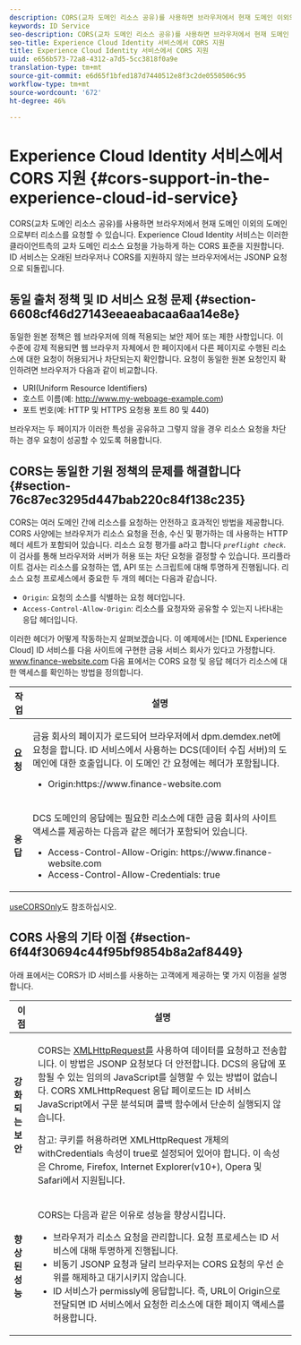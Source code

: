 ```yaml
---
description: CORS(교차 도메인 리소스 공유)를 사용하면 브라우저에서 현재 도메인 이외의 도메인으로부터 리소스를 요청할 수 있습니다. Experience Cloud Identity 서비스는 이러한 클라이언트측의 교차 도메인 리소스 요청을 가능하게 하는 CORS 표준을 지원합니다. ID 서비스는 오래된 브라우저나 CORS를 지원하지 않는 브라우저에서는 JSONP 요청으로 되돌립니다.
keywords: ID Service
seo-description: CORS(교차 도메인 리소스 공유)를 사용하면 브라우저에서 현재 도메인 이외의 도메인으로부터 리소스를 요청할 수 있습니다. Experience Cloud Identity 서비스는 이러한 클라이언트측의 교차 도메인 리소스 요청을 가능하게 하는 CORS 표준을 지원합니다. ID 서비스는 오래된 브라우저나 CORS를 지원하지 않는 브라우저에서는 JSONP 요청으로 되돌립니다.
seo-title: Experience Cloud Identity 서비스에서 CORS 지원
title: Experience Cloud Identity 서비스에서 CORS 지원
uuid: e656b573-72a8-4312-a7d5-5cc3818f0a9e
translation-type: tm+mt
source-git-commit: e6d65f1bfed187d7440512e8f3c2de0550506c95
workflow-type: tm+mt
source-wordcount: '672'
ht-degree: 46%

---
```



# Experience Cloud Identity 서비스에서 CORS 지원 {#cors-support-in-the-experience-cloud-id-service}

CORS(교차 도메인 리소스 공유)를 사용하면 브라우저에서 현재 도메인 이외의 도메인으로부터 리소스를 요청할 수 있습니다. Experience Cloud Identity 서비스는 이러한 클라이언트측의 교차 도메인 리소스 요청을 가능하게 하는 CORS 표준을 지원합니다. ID 서비스는 오래된 브라우저나 CORS를 지원하지 않는 브라우저에서는 JSONP 요청으로 되돌립니다.

## 동일 출처 정책 및 ID 서비스 요청 문제 {#section-6608cf46d27143eeaeabacaa6aa14e8e}

동일한 원본 정책은 웹 브라우저에 의해 적용되는 보안 제어 또는 제한 사항입니다. 이 수준에 강제 적용되면 웹 브라우저 자체에서 한 페이지에서 다른 페이지로 수행된 리소스에 대한 요청이 허용되거나 차단되는지 확인합니다. 요청이 동일한 원본 요청인지 확인하려면 브라우저가 다음과 같이 비교합니다.

* URI(Uniform Resource Identifiers)
* 호스트 이름(예: http://www.my-webpage-example.com)
* 포트 번호(예: HTTP 및 HTTPS 요청용 포트 80 및 440)

브라우저는 두 페이지가 이러한 특성을 공유하고 그렇지 않을 경우 리소스 요청을 차단하는 경우 요청이 성공할 수 있도록 허용합니다.

## CORS는 동일한 기원 정책의 문제를 해결합니다 {#section-76c87ec3295d447bab220c84f138c235}

CORS는 여러 도메인 간에 리소스를 요청하는 안전하고 효과적인 방법을 제공합니다. CORS 사양에는 브라우저가 리소스 요청을 전송, 수신 및 평가하는 데 사용하는 HTTP 헤더 세트가 포함되어 있습니다. 리소스 요청 평가를 a라고 합니다 *`preflight check`*. 이 검사를 통해 브라우저와 서버가 허용 또는 차단 요청을 결정할 수 있습니다. 프리플라이트 검사는 리소스를 요청하는 앱, API 또는 스크립트에 대해 투명하게 진행됩니다. 리소스 요청 프로세스에서 중요한 두 개의 헤더는 다음과 같습니다.

* `Origin`: 요청의 소스를 식별하는 요청 헤더입니다.
* `Access-Control-Allow-Origin`: 리소스를 요청자와 공유할 수 있는지 나타내는 응답 헤더입니다.

이러한 헤더가 어떻게 작동하는지 살펴보겠습니다. 이 예제에서는 [!DNL Experience Cloud] ID 서비스를 다음 사이트에 구현한 금융 서비스 회사가 있다고 가정합니다. www.finance-website.com 다음 표에서는 CORS 요청 및 응답 헤더가 리소스에 대한 액세스를 확인하는 방법을 정의합니다.

<table id="table_B004ACF52B5A4D33B1DCF7EA77BE4E6D"> 
 <thead> 
  <tr> 
   <th colname="col1" class="entry"> 작업 </th> 
   <th colname="col2" class="entry"> 설명 </th> 
  </tr> 
 </thead>
 <tbody> 
  <tr> 
   <td colname="col1"> <p> <b>요청</b> </p> </td> 
   <td colname="col2"> <p>금융 회사의 페이지가 로드되어 브라우저에서 <span class="codeph">dpm.demdex.net</span>에 요청을 합니다. ID 서비스에서 사용하는 DCS(데이터 수집 서버)의 도메인에 대한 호출입니다. 이 도메인 간 요청에는 헤더가 포함됩니다. </p> <p> 
     <ul class="simplelist"> 
      <li> <span class="codeph"> Origin:https://www.finance-website.com</span> </li> 
     </ul> </p> </td> 
  </tr> 
  <tr> 
   <td colname="col1"> <p> <b>응답</b> </p> </td> 
   <td colname="col2"> <p>DCS 도메인의 응답에는 필요한 리소스에 대한 금융 회사의 사이트 액세스를 제공하는 다음과 같은 헤더가 포함되어 있습니다. </p> <p> 
     <ul class="simplelist"> 
      <li> <span class="codeph"> Access-Control-Allow-Origin: https://www.finance-website.com</span> </li> 
      <li> <span class="codeph"> Access-Control-Allow-Credentials: true</span> </li> 
     </ul> </p> </td> 
  </tr> 
 </tbody> 
</table>

[useCORSOnly](../library/function-vars/use-cors-only.md#reference-8a9a143d838b48d6b23329b84b13e1fa)도 참조하십시오.

## CORS 사용의 기타 이점 {#section-6f44f30694c44f95bf9854b8a2af8449}

아래 표에서는 CORS가 ID 서비스를 사용하는 고객에게 제공하는 몇 가지 이점을 설명합니다.

<table id="table_AEB51A263D454F90B66E8C8D0513CF79"> 
 <thead> 
  <tr> 
   <th colname="col1" class="entry"> 이점 </th> 
   <th colname="col2" class="entry"> 설명 </th> 
  </tr>
 </thead>
 <tbody> 
  <tr> 
   <td colname="col1"> <p><b>강화되는 보안</b> </p> </td> 
   <td colname="col2"> <p>CORS는 <a href="https://developer.mozilla.org/ko_KR/docs/Web/API/XMLHttpRequest" format="https" scope="external"> XMLHttpRequest를</a> 사용하여 데이터를 요청하고 전송합니다. 이 방법은 JSONP 요청보다 더 안전합니다. DCS의 응답에 포함될 수 있는 임의의 JavaScript를 실행할 수 있는 방법이 없습니다. CORS XMLHttpRequest 응답 페이로드는 ID 서비스 JavaScript에서 구문 분석되며 콜백 함수에서 단순히 실행되지 않습니다. </p> <p> <p>참고: 쿠키를 허용하려면 <span class="codeph">XMLHttpRequest</span> 개체의 <span class="codeph">withCredentials</span> 속성이 <span class="codeph">true</span>로 설정되어 있어야 합니다. 이 속성은 Chrome, Firefox, Internet Explorer(v10+), Opera 및 Safari에서 지원됩니다. </p> </p> </td> 
  </tr> 
  <tr> 
   <td colname="col1"> <p><b>향상된 성능</b> </p> </td> 
   <td colname="col2"> <p>CORS는 다음과 같은 이유로 성능을 향상시킵니다. </p> 
    <ul id="ul_EC3A178003A94D70883B914050D7C464"> 
     <li id="li_F8B44352BFBB46CDBD07AE40B9F2D0EC">브라우저가 리소스 요청을 관리합니다. 요청 프로세스는 ID 서비스에 대해 투명하게 진행됩니다. </li> 
     <li id="li_C63E43A4CAB84210AB6A39100E5864BE">비동기 JSONP 요청과 달리 브라우저는 CORS 요청의 우선 순위를 해제하고 대기시키지 않습니다. </li> 
     <li id="li_1A2A15F591B84D1BAED3CFAB391EEBEC">ID 서비스가 permissly에 응답합니다. 즉, URL이 <span class="codeph">Origin</span>으로 전달되면 ID 서비스에서 요청한 리소스에 대한 페이지 액세스를 허용합니다. </li> 
    </ul> </td> 
  </tr> 
 </tbody> 
</table>

